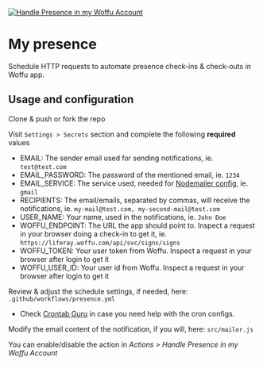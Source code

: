 [![Handle Presence in my Woffu Account](https://github.com/beltranrengifo/my-presence/actions/workflows/presence.yml/badge.svg?branch=main)](https://github.com/beltranrengifo/my-presence/actions/workflows/presence.yml)

# My presence

Schedule HTTP requests to automate presence check-ins & check-outs in Woffu app.

## Usage and configuration

Clone & push or fork the repo

Visit `Settings > Secrets` section and complete the following **required** values

- EMAIL: The sender email used for sending notifications, ie. `test@test.com`
- EMAIL_PASSWORD: The password of the mentioned email, ie. `1234`
- EMAIL_SERVICE: The service used, needed for [Nodemailer config](https://nodemailer.com/smtp/well-known/), ie. `gmail`
- RECIPIENTS: The email/emails, separated by commas, will receive the notifications, ie. `my-mail@test.com, my-second-mail@test.com`
- USER_NAME: Your name, used in the notifications, ie. `John Doe`
- WOFFU_ENDPOINT: The URL the app should point to. Inspect a request in your browser doing a check-in to get it, ie. `https://liferay.woffu.com/api/svc/signs/signs`
- WOFFU_TOKEN: Your user token from Woffu. Inspect a request in your browser after login to get it
- WOFFU_USER_ID: Your user id from Woffu. Inspect a request in your browser after login to get it

Review & adjust the schedule settings, if needed, here: `.github/workflows/presence.yml`

- Check [Crontab Guru](https://crontab.guru/) in case you need help with the cron configs.

Modify the email content of the notification, if you will, here: `src/mailer.js`

You can enable/disable the action in _Actions > Handle Presence in my Woffu Account_
